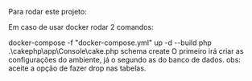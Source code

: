 Para rodar este projeto:

Em caso de usar docker rodar 2 comandos:

docker-compose -f "docker-compose.yml" up -d --build
php .\cakephp\app\Console\cake.php schema create
O primeiro irá criar as configurações do ambiente, já o segundo as do banco de dados. obs: aceite a opção de fazer drop nas tabelas.
